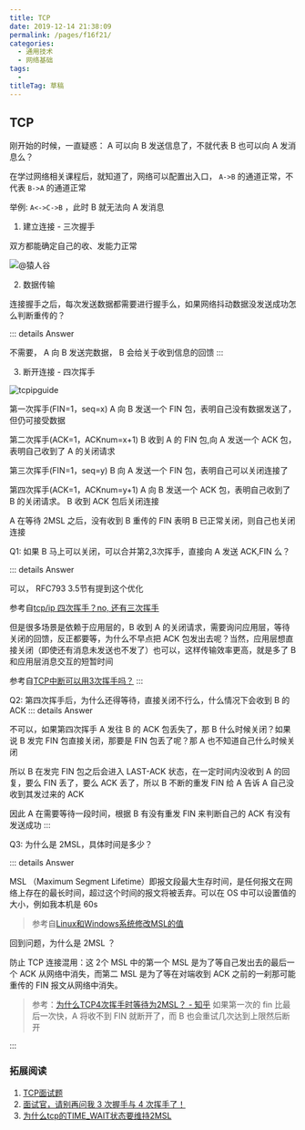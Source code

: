 ```yaml
---
title: TCP
date: 2019-12-14 21:38:09
permalink: /pages/f16f21/
categories: 
  - 通用技术
  - 网络基础
tags: 
  - 
titleTag: 草稿
---
```


## TCP

刚开始的时候，一直疑惑： A 可以向 B 发送信息了，不就代表 B 也可以向 A 发消息么？

在学过网络相关课程后，就知道了，网络可以配置出入口， `A->B` 的通道正常，不代表 `B->A` 的通道正常

举例: `A<->C->B` ，此时 B 就无法向 A 发消息



1. 建立连接 - 三次握手

双方都能确定自己的收、发能力正常

![@猿人谷](https://user-gold-cdn.xitu.io/2019/10/8/16da9fd28a45bd19?imageView2/0/w/1280/h/960/format/webp/ignore-error/1)

2. 数据传输

连接握手之后，每次发送数据都需要进行握手么，如果网络抖动数据没发送成功怎么判断重传的？


::: details Answer
  
  不需要， A 向 B 发送完数据， B 会给关于收到信息的回馈
:::

3. 断开连接 - 四次挥手


![tcpipguide](https://my-1255788407.cos.ap-shanghai.myqcloud.com/tcp_close.png)

第一次挥手(FIN=1，seq=x) A 向 B 发送一个 FIN 包，表明自己没有数据发送了，但仍可接受数据

第二次挥手(ACK=1，ACKnum=x+1) B 收到 A 的 FIN 包,向 A 发送一个 ACK 包，表明自己收到了 A 的关闭请求

第三次挥手(FIN=1，seq=y) B 向 A 发送一个 FIN 包，表明自己可以关闭连接了

第四次挥手(ACK=1，ACKnum=y+1) A 向 B 发送一个 ACK 包，表明自己收到了 B 的关闭请求。 B 收到 ACK 包后关闭连接

A 在等待 2MSL 之后，没有收到 B 重传的 FIN 表明 B 已正常关闭，则自己也关闭连接

Q1: 如果 B 马上可以关闭，可以合并第2,3次挥手，直接向 A 发送 ACK,FIN 么？

::: details Answer

  可以， RFC793 3.5节有提到这个优化
  
  参考自[tcp/ip 四次挥手？no, 还有三次挥手](https://blog.csdn.net/zqz_zqz/article/details/79548381)

  但是很多场景是依赖于应用层的，B 收到 A 的关闭请求，需要询问应用层，等待关闭的回馈，反正都要等，为什么不早点把 ACK 包发出去呢？当然，应用层想直接关闭（即使还有消息未发送也不发了）也可以，这样传输效率更高，就是多了 B 和应用层消息交互的短暂时间

  参考自[TCP中断可以用3次挥手吗？](https://www.zhihu.com/question/50646354)
:::


Q2: 第四次挥手后，为什么还得等待，直接关闭不行么，什么情况下会收到 B 的 ACK
::: details Answer
  
  不可以，如果第四次挥手 A 发往 B 的 ACK 包丢失了，那 B 什么时候关闭？如果说 B 发完 FIN 包直接关闭，那要是 FIN 包丢了呢？那 A 也不知道自己什么时候关闭

  所以 B 在发完 FIN 包之后会进入 LAST-ACK 状态，在一定时间内没收到 A 的回复，要么 FIN 丢了，要么 ACK 丢了，所以 B 不断的重发 FIN 给 A 告诉 A 自己没收到其发过来的 ACK

  因此 A 在需要等待一段时间，根据 B 有没有重发 FIN 来判断自己的 ACK 有没有发送成功
:::

Q3: 为什么是 2MSL，具体时间是多少？ 

::: details Answer
  
  MSL （Maximum Segment Lifetime）即报文段最大生存时间，是任何报文在网络上存在的最长时间，超过这个时间的报文将被丢弃。可以在 OS 中可以设置值的大小，例如我本机是 60s 
  > 参考自[Linux和Windows系统修改MSL的值](https://blog.csdn.net/qwertyupoiuytr/article/details/71436967)


  回到问题，为什么是 2MSL ？ 
  
防止 TCP 连接混用：这 2个 MSL 中的第一个 MSL 是为了等自己发出去的最后一个 ACK 从网络中消失，而第二 MSL 是为了等在对端收到 ACK 之前的一刹那可能重传的 FIN 报文从网络中消失。

> 参考：[为什么TCP4次挥手时等待为2MSL？ - 知乎](https://www.zhihu.com/question/67013338)
  如果第一次的 fin 比最后一次快，A 将收不到 FIN 就断开了，而 B 也会重试几次达到上限然后断开

:::

### 拓展阅读

1. [TCP面试题](https://github.com/Advanced-Interview-Question/front-end-interview/blob/dev/docs/guide/tcp.md)
2. [面试官，请别再问我 3 次握手与 4 次挥手了！
](https://juejin.im/post/5d9c284b518825095879e7a5)
3. [为什么tcp的TIME_WAIT状态要维持2MSL](https://cloud.tencent.com/developer/article/1450264)